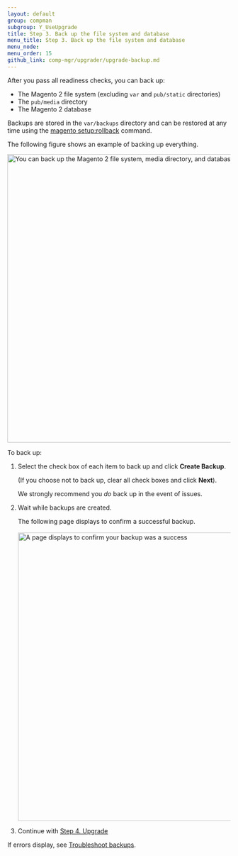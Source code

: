 ```yaml
---
layout: default 
group: compman
subgroup: Y_UseUpgrade
title: Step 3. Back up the file system and database
menu_title: Step 3. Back up the file system and database
menu_node: 
menu_order: 15
github_link: comp-mgr/upgrader/upgrade-backup.md
---
```


After you pass all readiness checks, you can back up:

*	The Magento 2 file system (excluding `var` and `pub/static` directories)
*	The `pub/media` directory
*	The Magento 2 database

Backups are stored in the `var/backups` directory and can be restored at any time using the <a href="{{ site.gdeurl }}install-gde/install/cli/install-cli-uninstall-mods.html#instgde-cli-uninst-mod-roll">magento setup:rollback</a> command.

The following figure shows an example of backing up everything.

<img src="{{ site.baseurl }}common/images/upgr_backup.png" width="650px" alt="You can back up the Magento 2 file system, media directory, and database">

To back up:

1.	Select the check box of each item to back up and click **Create Backup**.

	(If you choose not to back up, clear all check boxes and click **Next**).

	<div class="bs-callout bs-callout-info" id="info">
      <p>We strongly recommend you <em>do</em> back up in the event of issues.</p>
    </div>

2. 	Wait while backups are created.

	The following page displays to confirm a successful backup.<br><br>
	<img src="{{ site.baseurl }}common/images/upgr_backup-success.png" width="650px" alt="A page displays to confirm your backup was a success"><br>
3.	Continue with <a href="{{ site.gdeurl }}comp-mgr/upgrader/upgrade.html">Step 4. Upgrade</a>

If errors display, see <a href="{{ site.gdeurl }}comp-mgr/trouble/cman/tshoot_backup.html">Troubleshoot backups</a>.
